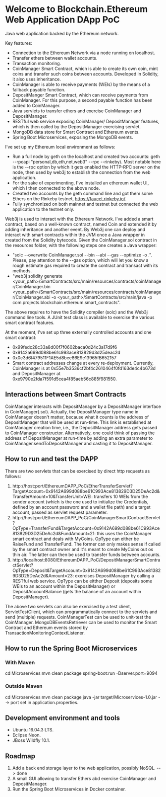 # Welcome to Blockchain.Ethereum Web Application DApp PoC
Java web application backed by the Ethereum network.

Key features:
  - Connection to the Ethereum Network via a node running on localhost.
  - Transfer ethers between wallet accounts.
  - Transaction monitoring.
  - CoinManager Smart Contract, which is able to create its own coin, mint coins and transfer such coins between accounts.   Developed in Solidity, it also uses inheritance.
  - CoinManager is able to receive payments (WEIs) by the means of a fallback payable function.
  - DepositManger Smart Contract, which can receive payments from CoinManager. For this purpose, a second payable function has been added to CoinManager.
  - Java servlets to transfer ethers and exercise CoinManager and DepositManager.
  - RESTful web service exposing CoinManager/ DepositManager features, which is then called by the DepositManager exercising servlet.
  - MongoDB data store for Smart Contract and Ethereum events.
  - Spring Boot Microservices, exposing the MongoDB events.

I've set up my Ethereum local environment as follows:
  - Run a full node by geth on the localhost and created two accounts: geth --rpcapi "personal,db,eth,net,web3" --rpc --rinkeby). Most notable here is the --rpc option by which it gets enabled the HTTP-RPC server on the node, then used by web3j to establish the connection from the web application.
  - For the sake of experimenting, I've installed an ethereum wallet UI, which I then connected to the above node.
  - Created two accounts by the geth command line and got them some Ethers on the Rinkeby testnet, https://faucet.rinkeby.io/. 
  - Fully synchronized on both mainnet and testnet but connected the web application to the testnet only.
  
Web3j is used to interact with the Ethereum Network.
I've added a smart contract, based on a well-known contract, named Coin and extended it by adding inheritance and another event. By Web3j one can deploy and interact with smart contracts within the JVM once a Java wrapper in created from the Solidity bytecode.
Given the CoinManager.sol contract in the resources folder, with the following steps one creates a Java wrapper:
  - "solc --overwrite CoinManager.sol --bin --abi --gas --optimize -o .". Please, pay attention to the --gas option, which will let you know a rough estimate gas required to create the contract and transact with its methods.
  - "web3j solidity generate <your_path>/SmartContracts/src/main/resources/contracts/coinManager/CoinManager.bin   <your_path>/SmartContracts/src/main/resources/contracts/coinManager/CoinManager.abi -o <your_path>/SmartContracts/src/main/java -p com.projects.blockchain.ethereum.smart_contracts".

The above requires to have the Solidity compiler (solc) and the Web3j command line tools.
A JUnit test class is available to exercise the various smart contract features.

At the moment, I've set up three externally controlled accounts and one smart contract:

- 0x99fedc28c33a8d00f7f0602baca0d24c3a17d9f6
- 0x9142a699d088be61c993ace813829d3d25deac2d
- 0x0c3d6f479511F1AE5d8bee86E9e13965fB652157
- Smart contract addresses change at every re-deployment. Currently, CoinManager is at 0x55e7b3536cf2bf4c2610464f0fd163de4c4b673d and DepositManager at 0xe9790e2fda7f591d5cea4f85aeb56c885f981550.

## Interactions between Smart Contracts
CoinManager interacts with DepositManager by a DepositManager interface in CoinManager(.sol). Actually, the DepositManager type name in CoinManager doesn't matter, because what it counts is the address of DepositManager that will be used at run-time. This link is established at CoinManager creation time, i.e., the DepositManager address gets passed to CoinManager constructor. Alternatively, one could think of passing the address of DepositManager at run-time by adding an extra parameter to CoinManager.sendToDepositManager and casting it to DepositManager.

## How to run and test the DAPP
There are two servlets that can be exercised by direct http requests as follows:
1.  http://host:port/EthereumDAPP_PoC/EtherTransferServlet?TargetAccount=0x9142A699d088be61C993Ace813829D3D25DeAc2d&TransferAmount=10&TransferUnit=WEI: transfers 10 WEIs from the sender account (which is the one used to initialize the Credentials, defined by an account password and a wallet file path) and a target account, passed as servlet request parameter.
2. http://host:port/EthereumDAPP_PoC/CoinManagerSmartContractServlet?OpType=TransferFund&TargetAccount=0x9142A699d088be61C993Ace813829D3D25DeAc2d&FundAmount=21: this uses the CoinManager smart contract and deals with MyCoins. OpType can either be RaiseFund and TransferFund. The former can only makes sense if called by the smart contract owner and it's meant to create MyCoins out os thin air. The latter can then be used to transfer funds between accounts.
3. http://localhost:8080/EthereumDAPP_PoC/DepositManagerSmartContractServlet?OpType=Deposit&TargetAccount=0x9142A699d088be61C993Ace813829D3D25DeAc2d&Amount=23: exercises DepositManager by calling a RESTful web service. OpType can be eitther Deposit (deposits some WEIs to an account within the DepositManager) or DepositAccountBalance (gets the balance of an account within DepositManager). 

The above two servlets can also be exercised by a test client, ServletTestClient, which can programmatically connect to the servlets and send (multiple) requests.
CoinManagerTest can be used to unit-test the CoinManager.
MongoDBEventsRetriever can be used to monitor the Smart Contract and Ethereum events stored by TransactionMonitoringContextListener.

## How to run the Spring Boot Microservices
### With Maven
cd Microservices
mvn clean package spring-boot:run -Dserver.port=9094
### Outside Maven
cd Microservices
mvn clean package
java -jar target/Microservices-1.0.jar --> port set in application.properties.

## Development environment and tools
- Ubuntu 16.04.3 LTS.
- Eclipse Neon.
- JBoss Wildfly 10.1.

## Roadmap

1. Add a back end storage layer to the web application, possibly NoSQL. --> done
2. A small GUI allowing to transfer Ethers abd exercise CoinManager and DepositManager.
3. Run the Spring Boot Microservices in Docker container.

